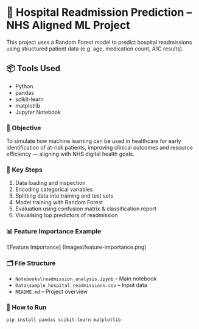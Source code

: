 # 🏥 Hospital Readmission Prediction – NHS Aligned ML Project

This project uses a Random Forest model to predict hospital readmissions using structured patient data (e.g. age, medication count, A1C results).

## 📦 Tools Used
- Python
- pandas
- scikit-learn
- matplotlib
- Jupyter Notebook

### 🧠 Objective
To simulate how machine learning can be used in healthcare for early identification of at-risk patients, improving clinical outcomes and resource efficiency — aligning with NHS digital health goals.

### 🔧 Key Steps
1. Data loading and inspection
2. Encoding categorical variables
3. Splitting data into training and test sets
4. Model training with Random Forest
5. Evaluation using confusion matrix & classification report
6. Visualising top predictors of readmission

### 📊 Feature Importance Example
![Feature Importance] (Images\feature-importance.png)

### 🗂️ File Structure
- `Notebooks\readmission_analysis.ipynb` – Main notebook
- `Data\sample_hospital_readmissions.csv` – Input data
- `README.md` – Project overview

### 🚀 How to Run
```bash
pip install pandas scikit-learn matplotlib
